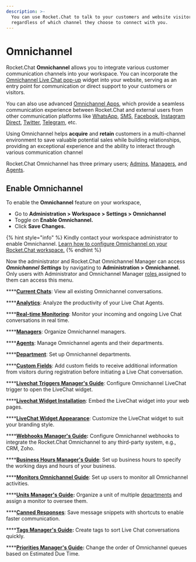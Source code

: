 ```yaml
---
description: >-
  You can use Rocket.Chat to talk to your customers and website visitors,
  regardless of which channel they choose to connect with you.
---
```


# Omnichannel

Rocket.Chat **Omnichannel** allows you to integrate various customer communication channels into your workspace. You can incorporate the [Omnichannel Live Chat pop-up](livechat-widget-installation.md) widget into your website, serving as an entry point for communication or direct support to your customers or visitors.&#x20;

You can also use advanced [Omnichannel Apps](../../extend-rocket.chat-capabilities/rocket.chat-marketplace/rocket.chat-public-apps-guides/omnichannel-apps/), which provide a seamless communication experience between Rocket.Chat and external users from other communication platforms like [WhatsApp](../../extend-rocket.chat-capabilities/rocket.chat-marketplace/rocket.chat-public-apps-guides/omnichannel-apps/whatsapp/), [SMS](../../extend-rocket.chat-capabilities/rocket.chat-marketplace/rocket.chat-public-apps-guides/omnichannel-apps/sms.md), [Facebook](../../extend-rocket.chat-capabilities/rocket.chat-marketplace/rocket.chat-public-apps-guides/omnichannel-apps/facebook-app/), [Instagram Direct](../../extend-rocket.chat-capabilities/rocket.chat-marketplace/rocket.chat-public-apps-guides/omnichannel-apps/instagram-direct/), [Twitter](../../extend-rocket.chat-capabilities/rocket.chat-marketplace/rocket.chat-public-apps-guides/omnichannel-apps/twitter-app/twitter-app-installation.md), [Telegram](../../extend-rocket.chat-capabilities/rocket.chat-marketplace/rocket.chat-public-apps-guides/omnichannel-apps/telegram-app/), etc.&#x20;

Using Omnichannel helps **acquire** and **retain** customers in a multi-channel environment to save valuable potential sales while building relationships, providing an exceptional experience and the ability to interact through various communication channel

Rocket.Chat Omnichannel has three primary users; [Admins](https://docs.rocket.chat/guides/omnichannel-guides/omnichannel), [Managers](https://docs.rocket.chat/guides/omnichannel-guides/omnichannel-manger-guides), and [Agents](https://docs.rocket.chat/guides/omnichannel/agents).

## Enable Omnichannel&#x20;

To enable the **Omnichannel** feature on your workspace,

* Go to **Administration > Workspace > Settings > Omnichannel**
* Toggle on **Enable Omnichannel.**
* Click **Save Changes.**

{% hint style="info" %}
Kindly contact your workspace administrator to enable Omnichannel. [Learn how to configure Omnichannel on your Rocket.Chat workspace.](../workspace-administration/settings/omnichannel-admins-guide/)
{% endhint %}

Now the administrator and Rocket.Chat Omnichannel Manager can access _**Omnichannel Settings**_ by navigating to **Administration > Omnichannel.** Only users with Administrator and Omnichannel Manager [roles ](../../setup-and-administer-rocket.chat/roles-in-rocket.chat/)assigned to them can access this menu.

****[**Current Chats**](current-chats.md): View all existing Omnichannel conversations.

****[**Analytics**](analytics.md): Analyze the productivity of your Live Chat Agents.

****[**Real-time Monitoring**](real-time-monitoring.md): Monitor your incoming and ongoing Live Chat conversations in real time.

****[**Managers**](managers.md): Organize Omnichannel managers.

****[**Agents**](agents.md): Manage Omnichannel agents and their departments.

****[**Department**](departments.md): Set up Omnichannel departments.

****[**Custom Fields**](../workspace-administration/settings/account-settings/custom-fields.md): Add custom fields to receive additional information from visitors during registration before initiating a Live Chat conversation.

****[**Livechat Triggers Manager's Guide**](livechat-triggers.md): Configure Omnichannel LiveChat trigger to open the LiveChat widget.

****[**Livechat Widget Installation**](livechat-widget-installation.md): Embed the LiveChat widget into your web pages.

****[**LiveChat Widget Appearance**](livechat-widget-appearance.md): Customize the LiveChat widget to suit your branding style.

****[**Webhooks Manager's Guide**](webhooks.md)**:** Configure Omnichannel webhooks to integrate the Rocket.Chat Omnichannel to any third-party system, e.g., CRM, Zoho.

****[**Business Hours Manager's Guide**](business-hours.md): Set up business hours to specify the working days and hours of your business.

****[**Monitors Omnichannel Guide**](monitors.md): Set up users to monitor all Omnichannel activities.

****[**Units Manager's Guide**](units.md)**:**  Organize a unit of multiple [departments](departments.md) and assign a monitor to oversee them.

****[**Canned Responses**](canned-responses/): Save message snippets with shortcuts to enable faster communication.

****[**Tags Manager's Guide**](tags.md)**:** Create tags to sort Live Chat conversations quickly.

****[**Priorities Manager's Guide**](priorities.md)**:** Change the order of Omnichannel queues based on Estimated Due Time.
